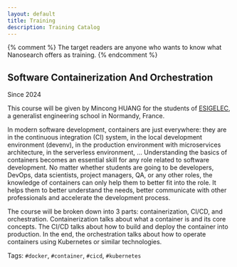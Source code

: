 ```yaml
---
layout: default
title: Training
description: Training Catalog
---
```


{% comment %}
The target readers are anyone who wants to know what Nanosearch offers as training.
{% endcomment %}

## Software Containerization And Orchestration

Since 2024

This course will be given by Mincong HUANG for the students of [ESIGELEC](https://www.esigelec.fr), a generalist engineering school in Normandy, France.

In modern software development, containers are just everywhere: they are in the continuous integration (CI) system, in the local development environment (devenv), in the production environment with microservices architecture, in the serverless environment, … Understanding the basics of containers becomes an essential skill for any role related to software development. No matter whether students are going to be developers, DevOps, data scientists, project managers, QA, or any other roles, the knowledge of containers can only help them to better fit into the role. It helps them to better understand the needs, better communicate with other professionals and accelerate the development process.

The course will be broken down into 3 parts: containerization, CI/CD, and orchestration. Containerization talks about what a container is and its core concepts. The CI/CD talks about how to build and deploy the container into production. In the end, the orchestration talks about how to operate containers using Kubernetes or similar technologies.

Tags: `#docker`, `#container`, `#cicd`, `#kubernetes`
